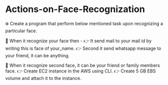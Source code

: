 # Actions-on-Face-Recognization
❄️ Create a program that perform below mentioned task upon recognizing a particular face. 

📌 When it recognize your face then - 
👉 It send mail to your mail id by writing this is face of your_name. 
👉 Second it send whatsapp message to your friend, it can be anything. 

📌 When it recognize second face, it can be your friend or family members face.
👉 Create EC2 instance in the AWS using CLI. 
👉 Create 5 GB EBS volume and attach it to the instance. 
